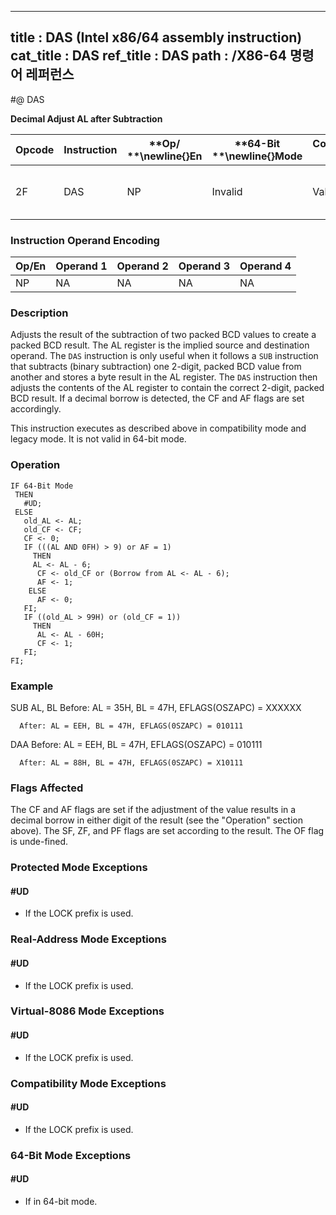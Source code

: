 ----------------------------
title : DAS (Intel x86/64 assembly instruction)
cat_title : DAS
ref_title : DAS
path : /X86-64 명령어 레퍼런스
----------------------------
#@ DAS

**Decimal Adjust AL after Subtraction**

|**Opcode**|**Instruction**|**Op/ **\newline{}**En**|**64-Bit **\newline{}**Mode**|**Compat/**\newline{}**Leg Mode**|**Description**|
|----------|---------------|------------------------|-----------------------------|---------------------------------|---------------|
|2F|DAS|NP|Invalid|Valid|Decimal adjust AL after subtraction.|
### Instruction Operand Encoding


|Op/En|Operand 1|Operand 2|Operand 3|Operand 4|
|-----|---------|---------|---------|---------|
|NP|NA|NA|NA|NA|
### Description


Adjusts the result of the subtraction of two packed BCD values to create a packed BCD result. The AL register is the implied source and destination operand. The `DAS` instruction is only useful when it follows a `SUB` instruction that subtracts (binary subtraction) one 2-digit, packed BCD value from another and stores a byte result in the AL register. The `DAS` instruction then adjusts the contents of the AL register to contain the correct 2-digit, packed BCD result. If a decimal borrow is detected, the CF and AF flags are set accordingly.

This instruction executes as described above in compatibility mode and legacy mode. It is not valid in 64-bit mode.


### Operation

```info-verb
IF 64-Bit Mode
 THEN
   #UD;
 ELSE
   old_AL <- AL;
   old_CF <- CF;
   CF <- 0;
   IF (((AL AND 0FH) > 9) or AF = 1)
     THEN
     AL <- AL - 6;
      CF <- old_CF or (Borrow from AL <- AL - 6);
      AF <- 1;
    ELSE
      AF <- 0;
   FI;
   IF ((old_AL > 99H) or (old_CF = 1))
     THEN
      AL <- AL - 60H;
      CF <- 1;
   FI;
FI;
```
### Example


SUB  AL, BL Before: AL = 35H, BL = 47H, EFLAGS(OSZAPC) = XXXXXX

      After: AL = EEH, BL = 47H, EFLAGS(0SZAPC) = 010111

DAA Before: AL = EEH, BL = 47H, EFLAGS(OSZAPC) = 010111

      After: AL = 88H, BL = 47H, EFLAGS(0SZAPC) = X10111

### Flags Affected


The CF and AF flags are set if the adjustment of the value results in a decimal borrow in either digit of the result (see the "Operation" section above). The SF, ZF, and PF flags are set according to the result. The OF flag is unde-fined.


### Protected Mode Exceptions

#### #UD
* If the LOCK prefix is used.

### Real-Address Mode Exceptions

#### #UD
* If the LOCK prefix is used.

### Virtual-8086 Mode Exceptions

#### #UD
* If the LOCK prefix is used.

### Compatibility Mode Exceptions

#### #UD
* If the LOCK prefix is used.

### 64-Bit Mode Exceptions

#### #UD
* If in 64-bit mode.

